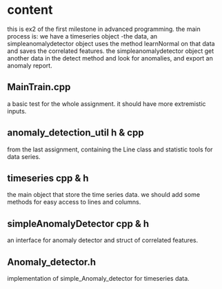 # content
this is ex2 of the first milestone in advanced programming. the main process is:
we have a timeseries object -the data, an simpleanomalydetector object uses the method learnNormal on that data and saves the correlated features. 
the simpleanomalydetector object get another data in the detect method and look for anomalies, and export an anomaly report.

## MainTrain.cpp
a basic test for the whole assignment. it should have more extremistic inputs.

## anomaly_detection_util h & cpp
from the last assignment, containing the Line class and statistic tools for data series.

## timeseries cpp & h
the main object that store the time series data. we should add some methods for easy access to lines and columns.

## simpleAnomalyDetector cpp & h
an interface for anomaly detector and struct of correlated features.

## Anomaly_detector.h
implementation of simple_Anomaly_detector for timeseries data.

